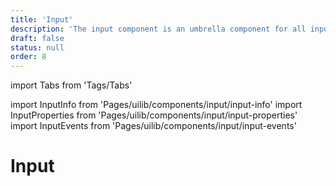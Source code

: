 ```yaml
---
title: 'Input'
description: 'The input component is an umbrella component for all inputs which share the same style as the classic text input field.'
draft: false
status: null
order: 8
---
```


import Tabs from 'Tags/Tabs'

import InputInfo from 'Pages/uilib/components/input/input-info'
import InputProperties from 'Pages/uilib/components/input/input-properties'
import InputEvents from 'Pages/uilib/components/input/input-events'

# Input

<Tabs>
  <Tabs.Content>
    <InputInfo />
  </Tabs.Content>
  <Tabs.Content>
    <InputProperties />
  </Tabs.Content>
  <Tabs.Content>
    <InputEvents  />
  </Tabs.Content>
</Tabs>
